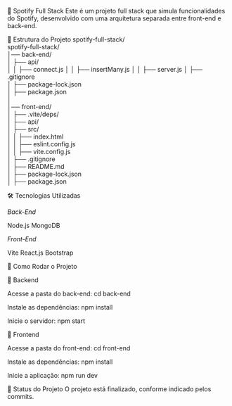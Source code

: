 🎵 Spotify Full Stack
Este é um projeto full stack que simula funcionalidades do Spotify, desenvolvido com uma arquitetura separada entre front-end e back-end.

📁 Estrutura do Projeto
spotify-full-stack/  
spotify-full-stack/  
│── back-end/  
│   ├── api/  
│   │   ├── connect.js
│   │   ├── insertMany.js
│   │   ├── server.js
│   ├── .gitignore  
│   ├── package-lock.json  
│   ├── package.json  
│  
│── front-end/  
│   ├── .vite/deps/  
│   ├── api/  
│   ├── src/  
│   │   ├── index.html  
│   │   ├── eslint.config.js  
│   │   ├── vite.config.js  
│   ├── .gitignore  
│   ├── README.md  
│   ├── package-lock.json  
│   ├── package.json  

🛠️ Tecnologias Utilizadas

*Back-End*

Node.js
MongoDB

*Front-End*

Vite
React.js
Bootstrap 

🚀 Como Rodar o Projeto

📌 Backend

Acesse a pasta do back-end:
cd back-end

Instale as dependências:
npm install

Inicie o servidor:
npm start

📌 Frontend

Acesse a pasta do front-end:
cd front-end

Instale as dependências:
npm install

Inicie a aplicação:
npm run dev

📄 Status do Projeto
O projeto está finalizado, conforme indicado pelos commits.
